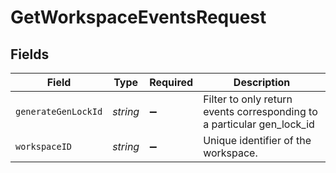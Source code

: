 # GetWorkspaceEventsRequest


## Fields

| Field                                                                  | Type                                                                   | Required                                                               | Description                                                            |
| ---------------------------------------------------------------------- | ---------------------------------------------------------------------- | ---------------------------------------------------------------------- | ---------------------------------------------------------------------- |
| `generateGenLockId`                                                    | *string*                                                               | :heavy_minus_sign:                                                     | Filter to only return events corresponding to a particular gen_lock_id |
| `workspaceID`                                                          | *string*                                                               | :heavy_minus_sign:                                                     | Unique identifier of the workspace.                                    |